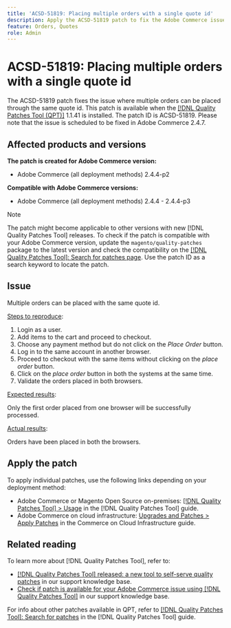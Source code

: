 ```yaml
---
title: 'ACSD-51819: Placing multiple orders with a single quote id'
description: Apply the ACSD-51819 patch to fix the Adobe Commerce issue where multiple orders can be placed through the same quote id.
feature: Orders, Quotes
role: Admin
---
```

# ACSD-51819: Placing multiple orders with a single quote id

The ACSD-51819 patch fixes the issue where multiple orders can be placed through the same quote id. This patch is available when the [[!DNL Quality Patches Tool (QPT)]](/help/announcements/adobe-commerce-announcements/magento-quality-patches-released-new-tool-to-self-serve-quality-patches.md) 1.1.41 is installed. The patch ID is ACSD-51819. Please note that the issue is scheduled to be fixed in Adobe Commerce 2.4.7.

## Affected products and versions

**The patch is created for Adobe Commerce version:**

* Adobe Commerce (all deployment methods) 2.4.4-p2

**Compatible with Adobe Commerce versions:**

* Adobe Commerce (all deployment methods) 2.4.4 - 2.4.4-p3

>[!NOTE]
>
>The patch might become applicable to other versions with new [!DNL Quality Patches Tool] releases. To check if the patch is compatible with your Adobe Commerce version, update the `magento/quality-patches` package to the latest version and check the compatibility on the [[!DNL Quality Patches Tool]: Search for patches page](https://experienceleague.adobe.com/tools/commerce-quality-patches/index.html). Use the patch ID as a search keyword to locate the patch.

## Issue

Multiple orders can be placed with the same quote id.

<u>Steps to reproduce</u>:

1. Login as a user.
1. Add items to the cart and proceed to checkout.
1. Choose any payment method but do not click on the *Place Order* button.
1. Log in to the same account in another browser.
1. Proceed to checkout with the same items without clicking on the *place order* button.
1. Click on the *place order* button in both the systems at the same time.
1. Validate the orders placed in both browsers.

<u>Expected results</u>:

Only the first order placed from one browser will be successfully processed.

<u>Actual results</u>:

Orders have been placed in both the browsers.

## Apply the patch

To apply individual patches, use the following links depending on your deployment method:

* Adobe Commerce or Magento Open Source on-premises: [[!DNL Quality Patches Tool] > Usage](https://experienceleague.adobe.com/docs/commerce-operations/tools/quality-patches-tool/usage.html) in the [!DNL Quality Patches Tool] guide.
* Adobe Commerce on cloud infrastructure: [Upgrades and Patches > Apply Patches](https://experienceleague.adobe.com/docs/commerce-cloud-service/user-guide/develop/upgrade/apply-patches.html) in the Commerce on Cloud Infrastructure guide.

## Related reading

To learn more about [!DNL Quality Patches Tool], refer to:

* [[!DNL Quality Patches Tool] released: a new tool to self-serve quality patches](/help/announcements/adobe-commerce-announcements/magento-quality-patches-released-new-tool-to-self-serve-quality-patches.md) in our support knowledge base.
* [Check if patch is available for your Adobe Commerce issue using [!DNL Quality Patches Tool]](/help/support-tools/patches-available-in-qpt-tool/check-patch-for-magento-issue-with-magento-quality-patches.md) in our support knowledge base.

For info about other patches available in QPT, refer to [[!DNL Quality Patches Tool]: Search for patches](https://experienceleague.adobe.com/tools/commerce-quality-patches/index.html) in the [!DNL Quality Patches Tool] guide.
